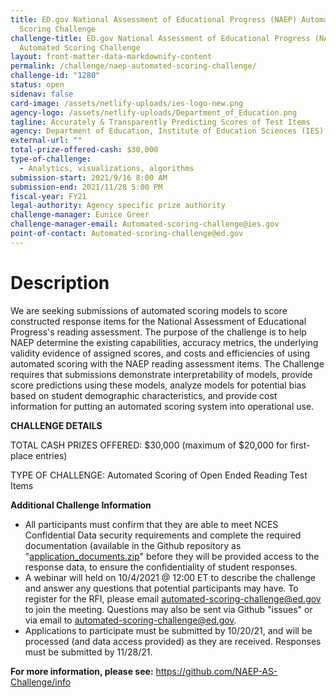 ```yaml
---
title: ED.gov National Assessment of Educational Progress (NAEP) Automated
  Scoring Challenge
challenge-title: ED.gov National Assessment of Educational Progress (NAEP)
  Automated Scoring Challenge
layout: front-matter-data-markdownify-content
permalink: /challenge/naep-automated-scoring-challenge/
challenge-id: "1280"
status: open
sidenav: false
card-image: /assets/netlify-uploads/ies-logo-new.png
agency-logo: /assets/netlify-uploads/Department_of_Education.png
tagline: Accurately & Transparently Predicting Scores of Test Items
agency: Department of Education, Institute of Education Sciences (IES)
external-url: ""
total-prize-offered-cash: $30,000
type-of-challenge:
  - Analytics, visualizations, algorithms
submission-start: 2021/9/16 8:00 AM
submission-end: 2021/11/28 5:00 PM
fiscal-year: FY21
legal-authority: Agency specific prize authority
challenge-manager: Eunice Greer
challenge-manager-email: Automated-scoring-challenge@ies.gov
point-of-contact: Automated-scoring-challenge@ed.gov
---
```

# Description

We are seeking submissions of automated scoring models to score constructed response items for the National Assessment of Educational Progress's reading assessment. The purpose of the challenge is to help NAEP determine the existing capabilities, accuracy metrics, the underlying validity evidence of assigned scores, and costs and efficiencies of using automated scoring with the NAEP reading assessment items. The Challenge requires that submissions demonstrate interpretability of models, provide score predictions using these models, analyze models for potential bias based on student demographic characteristics, and provide cost information for putting an automated scoring system into operational use.

**CHALLENGE DETAILS**

TOTAL CASH PRIZES OFFERED: $30,000 (maximum of $20,000 for first-place entries)

TYPE OF CHALLENGE: Automated Scoring of Open Ended Reading Test Items

**Additional Challenge Information**

* All participants must confirm that they are able to meet NCES Confidential Data security requirements and complete the required documentation (available in the Github repository as "[application_documents.zip](https://github.com/NAEP-AS-Challenge/info/blob/main/application_documents.zip)" before they will be provided access to the response data, to ensure the confidentiality of student responses.
* A webinar will held on 10/4/2021 @ 12:00 ET to describe the challenge and answer any questions that potential participants may have. To register for the RFI, please email [automated-scoring-challenge@ed.gov](<mailto: automated-scoring-challenge@ed.gov>) to join the meeting. Questions may also be sent via Github "issues" or via email to [automated-scoring-challenge@ed.gov](mailto:automated-scoring-challenge@ed.gov).
* Applications to participate must be submitted by 10/20/21, and will be processed (and data access provided) as they are received. Responses must be submitted by 11/28/21. 

**For more information, please see:** <https://github.com/NAEP-AS-Challenge/info>